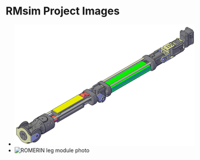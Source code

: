 # RMsim Project Images

* ![ROMERIN leg module 3D rendition](https://github.com/aslab/rmsim/blob/master/images/ROMERIN-leg-3D.png)
* ![ROMERIN leg module photo](https://github.com/aslab/rmsim/blob/master/images/ROMERIN-leg-photo.png)
